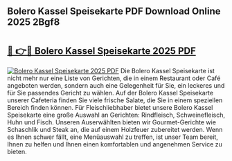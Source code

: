 ## Bolero Kassel Speisekarte PDF Download Online 2025 2Bgf8

# <h2><a href="http://gccr8p.nevu.top/?p=Bolero+Kassel+Speisekarte">🔗 👉🔴 Bolero Kassel Speisekarte 2025 PDF</a></h2>

[![Bolero Kassel Speisekarte 2025 PDF](https://i.imgur.com/dBaPXMq.png)](http://gccr8p.nevu.top/?p=Bolero+Kassel+Speisekarte)
Die Bolero Kassel Speisekarte ist nicht mehr nur eine Liste von Gerichten, die in einem Restaurant oder Café angeboten werden, sondern auch eine Gelegenheit für Sie, ein leckeres und für Sie passendes Gericht zu wählen. Auf der Bolero Kassel Speisekarte unserer Cafeteria finden Sie viele frische Salate, die Sie in einem speziellen Bereich finden können. Für Fleischliebhaber bietet unsere Bolero Kassel Speisekarte eine große Auswahl an Gerichten: Rindfleisch, Schweinefleisch, Huhn und Fisch. Unseren Auserwählten bieten wir Gourmet-Gerichte wie Schaschlik und Steak an, die auf einem Holzfeuer zubereitet werden. Wenn es Ihnen schwer fällt, eine Menüauswahl zu treffen, ist unser Team bereit, Ihnen zu helfen und Ihnen einen komfortablen und angenehmen Service zu bieten.
